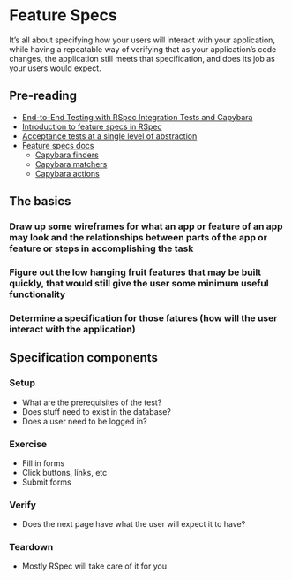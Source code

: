 # Feature Specs

It’s all about specifying how your users will interact with your application, while having a repeatable way of verifying that as your application’s code changes, the application still meets that specification, and does its job as your users would expect.

## Pre-reading

* [End-to-End Testing with RSpec Integration Tests and Capybara](https://robots.thoughtbot.com/rspec-integration-tests-with-capybara)
* [Introduction to feature specs in RSpec](http://blog.liveeditorcms.com/introduction-feature-specs-rspec/)
* [Acceptance tests at a single level of abstraction](https://robots.thoughtbot.com/acceptance-tests-at-a-single-level-of-abstraction)
* [Feature specs docs](https://www.relishapp.com/rspec/rspec-rails/docs/feature-specs/feature-spec)
    * [Capybara finders](http://www.rubydoc.info/github/jnicklas/capybara/master/Capybara/Node/Finders)
    * [Capybara matchers](http://www.rubydoc.info/github/jnicklas/capybara/master/Capybara/Node/Matchers)
    * [Capybara actions](http://www.rubydoc.info/github/jnicklas/capybara/master/Capybara/Node/Actions)

## The basics

### Draw up some wireframes for what an app or feature of an app may look and the relationships between parts of the app or feature or steps in accomplishing the task

### Figure out the low hanging fruit features that may be built quickly, that would still give the user some minimum useful functionality

### Determine a specification for those fatures (how will the user interact with the application)

## Specification components

### Setup
* What are the prerequisites of the test?
* Does stuff need to exist in the database?
* Does a user need to be logged in?

### Exercise
* Fill in forms
* Click buttons, links, etc
* Submit forms

### Verify
* Does the next page have what the user will expect it to have?

### Teardown
* Mostly RSpec will take care of it for you    
